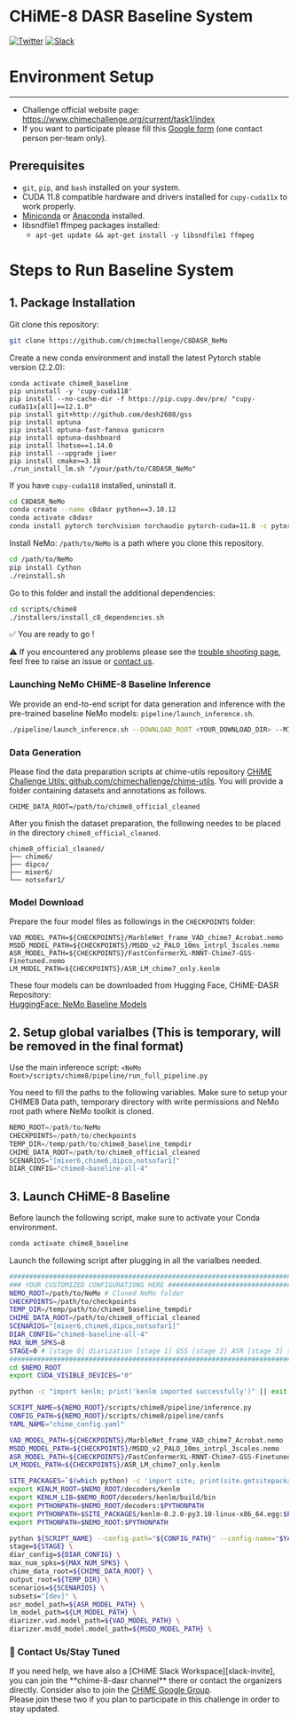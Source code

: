 
# CHiME-8 DASR Baseline System

[![Twitter](https://img.shields.io/twitter/url/https/twitter.com/chimechallenge.svg?style=social&label=Follow%20%40chimechallenge)](https://twitter.com/chimechallenge)
[![Slack][slack-badge]][slack-invite]
# Environment Setup

--- 

- Challenge official website page: https://www.chimechallenge.org/current/task1/index
- If you want to participate please fill this [Google form](https://forms.gle/9NdhZbDEtbto4Bxn6) (one contact person per-team only).

## Prerequisites

- `git`, `pip`, and `bash` installed on your system.
- CUDA 11.8 compatible hardware and drivers installed for `cupy-cuda11x` to work properly.
- [Miniconda](https://docs.anaconda.com/free/miniconda/) or [Anaconda](https://www.anaconda.com/) installed.
- libsndfile1 ffmpeg packages installed:
  - `apt-get update && apt-get install -y libsndfile1 ffmpeg`

# Steps to Run Baseline System

## 1. Package Installation

Git clone this repository: 

```bash
git clone https://github.com/chimechallenge/C8DASR_NeMo
```

Create a new conda environment and install the latest Pytorch stable version (2.2.0):
```
conda activate chime8_baseline
pip uninstall -y 'cupy-cuda118'
pip install --no-cache-dir -f https://pip.cupy.dev/pre/ "cupy-cuda11x[all]==12.1.0"
pip install git+http://github.com/desh2608/gss
pip install optuna
pip install optuna-fast-fanova gunicorn
pip install optuna-dashboard
pip install lhotse==1.14.0
pip install --upgrade jiwer
pip install cmake>=3.18
./run_install_lm.sh "/your/path/to/C8DASR_NeMo"
```

If you have `cupy-cuda118` installed, uninstall it.

```bash
cd C8DASR_NeMo
conda create --name c8dasr python==3.10.12
conda activate c8dasr
conda install pytorch torchvision torchaudio pytorch-cuda=11.8 -c pytorch -c nvidia
```

Install NeMo: `/path/to/NeMo` is a path where you clone this repository.
```bash
cd /path/to/NeMo
pip install Cython
./reinstall.sh
```

Go to this folder and install the additional dependencies: 

```bash
cd scripts/chime8 
./installers/install_c8_dependencies.sh
```

✅ You are ready to go ! <br>

⚠️ If you encountered any problems please see the [trouble shooting page](./docs/trouble_shooting.md), 
feel free to raise an issue or [contact us](#contact).


### Launching NeMo CHiME-8 Baseline Inference

We provide an end-to-end script for data generation and inference with the pre-trained baseline NeMo models: 
`pipeline/launch_inference.sh`.

```bash
./pipeline/launch_inference.sh --DOWNLOAD_ROOT <YOUR_DOWNLOAD_DIR> --MIXER6_ROOT <YOUR_MIXER6_DIR> 
```


### Data Generation

Please find the data preparation scripts at chime-utils repository [CHiME Challenge Utils: github.com/chimechallenge/chime-utils](https://github.com/chimechallenge/chime-utils).
You will provide a folder containing datasets and annotations as follows.
```
CHIME_DATA_ROOT=/path/to/chime8_official_cleaned
```

After you finish the dataset preparation, the following needes to be placed in the directory `chime8_official_cleaned`.
```
chime8_official_cleaned/
├── chime6/
├── dipco/
├── mixer6/
└── notsofar1/
```
### Model Download 

Prepare the four model files as followings in the `CHECKPOINTS` folder:
```
VAD_MODEL_PATH=${CHECKPOINTS}/MarbleNet_frame_VAD_chime7_Acrobat.nemo
MSDD_MODEL_PATH=${CHECKPOINTS}/MSDD_v2_PALO_10ms_intrpl_3scales.nemo
ASR_MODEL_PATH=${CHECKPOINTS}/FastConformerXL-RNNT-Chime7-GSS-Finetuned.nemo 
LM_MODEL_PATH=${CHECKPOINTS}/ASR_LM_chime7_only.kenlm 
```
These four models can be downloaded from Hugging Face, CHiME-DASR Repository:   
[HuggingFace: NeMo Baseline Models](https://huggingface.co/chime-dasr/nemo_baseline_models)

## 2. Setup global varialbes (This is temporary, will be removed in the final format)

Use the main inference script: `<NeMo Root>/scripts/chime8/pipeline/run_full_pipeline.py`

You need to fill the paths to the following variables.
Make sure to setup your CHIME8 Data path, temporary directory with write permissions and NeMo root path where NeMo toolkit is cloned.

```python
NEMO_ROOT=/path/to/NeMo 
CHECKPOINTS=/path/to/checkpoints
TEMP_DIR=/temp/path/to/chime8_baseline_tempdir
CHIME_DATA_ROOT=/path/to/chime8_official_cleaned
SCENARIOS="[mixer6,chime6,dipco,notsofar1]"
DIAR_CONFIG="chime8-baseline-all-4"
```

## 3. Launch CHiME-8 Baseline 

Before launch the following script, make sure to activate your Conda environment.
```bash
conda activate chime8_baseline
```

Launch the following script after plugging in all the varialbes needed.

```bash
###########################################################################
### YOUR CUSTOMIZED CONFIGURATIONS HERE ###################################
NEMO_ROOT=/path/to/NeMo # Cloned NeMo folder 
CHECKPOINTS=/path/to/checkpoints
TEMP_DIR=/temp/path/to/chime8_baseline_tempdir
CHIME_DATA_ROOT=/path/to/chime8_official_cleaned
SCENARIOS="[mixer6,chime6,dipco,notsofar1]"
DIAR_CONFIG="chime8-baseline-all-4"
MAX_NUM_SPKS=8 
STAGE=0 # [stage 0] diarization [stage 1] GSS [stage 2] ASR [stage 3] scoring
###########################################################################
cd $NEMO_ROOT
export CUDA_VISIBLE_DEVICES="0"

python -c "import kenlm; print('kenlm imported successfully')" || exit 1

SCRIPT_NAME=${NEMO_ROOT}/scripts/chime8/pipeline/inference.py
CONFIG_PATH=${NEMO_ROOT}/scripts/chime8/pipeline/confs
YAML_NAME="chime_config.yaml"

VAD_MODEL_PATH=${CHECKPOINTS}/MarbleNet_frame_VAD_chime7_Acrobat.nemo
MSDD_MODEL_PATH=${CHECKPOINTS}/MSDD_v2_PALO_10ms_intrpl_3scales.nemo
ASR_MODEL_PATH=${CHECKPOINTS}/FastConformerXL-RNNT-Chime7-GSS-Finetuned.nemo 
LM_MODEL_PATH=${CHECKPOINTS}/ASR_LM_chime7_only.kenlm 

SITE_PACKAGES=`$(which python) -c 'import site; print(site.getsitepackages()[0])'`
export KENLM_ROOT=$NEMO_ROOT/decoders/kenlm
export KENLM_LIB=$NEMO_ROOT/decoders/kenlm/build/bin
export PYTHONPATH=$NEMO_ROOT/decoders:$PYTHONPATH
export PYTHONPATH=$SITE_PACKAGES/kenlm-0.2.0-py3.10-linux-x86_64.egg:$PYTHONPATH
export PYTHONPATH=$NEMO_ROOT:$PYTHONPATH

python ${SCRIPT_NAME} --config-path="${CONFIG_PATH}" --config-name="$YAML_NAME" \
stage=${STAGE} \
diar_config=${DIAR_CONFIG} \
max_num_spks=${MAX_NUM_SPKS} \
chime_data_root=${CHIME_DATA_ROOT} \
output_root=${TEMP_DIR} \
scenarios=${SCENARIOS} \
subsets="[dev]" \
asr_model_path=${ASR_MODEL_PATH} \
lm_model_path=${LM_MODEL_PATH} \
diarizer.vad.model_path=${VAD_MODEL_PATH} \
diarizer.msdd_model.model_path=${MSDD_MODEL_PATH} \
```


<h3>📩 Contact Us/Stay Tuned</h3>
If you need help, we have also a [CHiME Slack Workspace][slack-invite], you can join the **chime-8-dasr channel** there or contact the organizers directly.
Consider also to join the <a href="https://groups.google.com/g/chime5/">CHiME Google Group</a>. <br>
Please join these two if you plan to participate in this challenge in order to stay updated. 

[slack-badge]: https://img.shields.io/badge/slack-chat-green.svg?logo=slack
[slack-invite]: https://join.slack.com/t/chime-fey5388/shared_invite/zt-1oha0gedv-JEUr1mSztR7~iK9AxM4HOA
[twitter]: https://twitter.com/chimechallenge<h2>References</h2>
